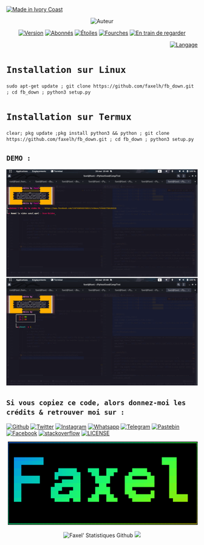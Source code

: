 
<p align="left">
<a href="#"><img title="Made in Ivory Coast" src="https://img.shields.io/badge/MADE%20IN-IVORY COAST-green?colorA=%23ff0000&colorB=%23017e40"></a>
</p>

<p align="center"
<a href="https://github.com/faxelh/"><img title="Auteur" src="https://img.shields.io/badge/Auteur-Faxel-red.svg?logo=github"></a>
</p>
<p align="center">
<a href="#"><img title="Version" src="https://img.shields.io/badge/Version-v2021.1.1-green.svg?"></a>
<a href="https://github.com/faxelh/followers"><img title="Abonnés" src="https://img.shields.io/github/followers/faxelh?color=blue"></a>
<a href="https://github.com/faxelh/insta_down/stargazers/"><img title="Étoiles" src="https://img.shields.io/github/stars/faxelh/fb_down??color=red"></a>
<a href="https://github.com/faxelh/insta_down/network/members"><img title="Fourches" src="https://img.shields.io/github/forks/faxelh/fb_down??color=red"></a>
<a href="https://github.com/faxelh/insta_down/watchers"><img title="En train de regarder" src="https://img.shields.io/github/watchers/faxelh/fb_down?label=Watchers&color=blue"></a>
<p align="right">
<a href="#"><img title="Langage" src="https://forthebadge.com/images/badges/made-with-python.svg"></a>
</p>

# `Installation sur Linux`
```
sudo apt-get update ; git clone https://github.com/faxelh/fb_down.git ; cd fb_down ; python3 setup.py
```
# `Installation sur Termux`
```
clear; pkg update ;pkg install python3 && python ; git clone https://github.com/faxelh/fb_down.git ; cd fb_down ; python3 setup.py
```
## `DEMO : `
<p align="center"> 
  <img src="https://raw.githubusercontent.com/faxelh/fb_down/master/demo/d1.png" width="700" heigh="500"/></br>
  <img src="https://raw.githubusercontent.com/faxelh/fb_down/master/demo/d2.png" width="700" heigh="500"/></br>
</p>

## `Si vous copiez ce code, alors donnez-moi les crédits & retrouver moi sur : ` 

[![Github](https://img.shields.io/badge/Github-%40Faxelh-cyan?logo=github)](https://github.com/faxelh)
[![Twitter](https://img.shields.io/twitter/follow/Faxel.svg?label=Me%20suivre&logo=twitter)](https://twitter.com/faxelhs)
[![Instagram](https://img.shields.io/badge/Instagram-%40Faxel-magenta?logo=instagram)](https://www.instagram.com/faxelh)
[![Whatsapp](https://img.shields.io/badge/Whatsapp-%40Faxel-whatsapp--green?logo=whatsapp)](https://wa.me/message/HKD56CAXOBLNC1)
[![Telegram](https://img.shields.io/badge/Telegram-%40Faxel-cyan?logo=telegram)](https://t.me/Faxelh)
[![Pastebin](https://img.shields.io/badge/Pastebin-%40Faxel-purple?logo=pastebin)](https://pastebin.com/u/Faxelh)
[![Facebook](https://img.shields.io/badge/Facebook-%40Faxel-teal?logo=Facebook)](https://www.facebook.com/threatz0)
[![stackoverflow](https://img.shields.io/badge/stackoverflow-%40Faxel-yellow?logo=stackoverflow)](https://stackoverflow.com/users/13364230/faxel?)
[![LICENSE](https://img.shields.io/badge/license-lightgrey.svg?logo=License-MIT)](https://raw.githubusercontent.com/faxelh/insta_down/master/LICENSE)


<p align="right">
  <img alt="profile pic"src="https://raw.githubusercontent.com/Phantom-19/Border/master/capture/fax2.png" width="500"/> 
</p>
<p align="center">
<img alt="Faxel' Statistiques Github" src="https://github-readme-stats.vercel.app/api?username=faxelh&show_icons=true&include_all_commits=true&hide_border=true"/>
<img src="https://github-readme-stats.anuraghazra1.vercel.app/api/top-langs/?username=faxelh&hide=ruby,perl&hide_border=true"/>
</p> 
